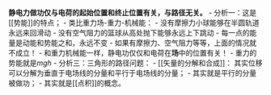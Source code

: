 **静电力做功仅与电荷的起始位置和终止位置有关，与路径无关。**
	-  分析一：这是[[势能]]的特点； 
		- 类比重力场-重力-机械能：
			- 没有摩擦力小球能够在半圆轨道永远来回滑动
			- 没有空气阻力的篮球从高处抛下能够永远上下跳动
			- 每一点的能量是动能和势能之和，永远不变
			- 如果有摩擦力、空气阻力等等，上面的情况就不成立！
			- 和重力机械能一样，静电功仅仅和电荷在**场**中的位置有关！
			- 重力的势能就是$mgh$
	- 分析三：三角形的路径问题：
		- [[矢量的分解和合成]]： 其实位移可以分解为垂直于电场线的分量和平行于电场线的分量；
		- 其实就是平行的分量被做功；
		- 其实就是[[点积]]的概念。